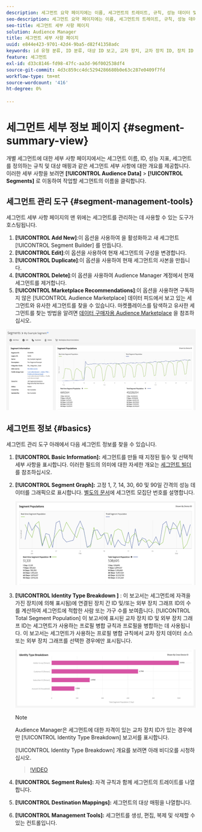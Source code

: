 ```yaml
---
description: 세그먼트 요약 페이지에는 이름, 세그먼트의 트레이트, 규칙, 성능 데이터 및 대상 매핑 정보와 같은 세부 사항이 표시됩니다.
seo-description: 세그먼트 요약 페이지에는 이름, 세그먼트의 트레이트, 규칙, 성능 데이터 및 대상 매핑 정보와 같은 세부 사항이 표시됩니다.
seo-title: 세그먼트 세부 사항 페이지
solution: Audience Manager
title: 세그먼트 세부 사항 페이지
uuid: e844e423-9701-42d4-9ba5-d82f41358adc
keywords: id 유형 분류, ID 분류, 대상 ID 보고, 교차 장치, 교차 장치 ID, 장치 ID
feature: 세그먼트
exl-id: d33c8146-fd98-47fc-aa3d-96f002538df4
source-git-commit: 4d3c859cc4dc5294286680b0e63c287e0409f7fd
workflow-type: tm+mt
source-wordcount: '416'
ht-degree: 0%

---
```


# 세그먼트 세부 정보 페이지 {#segment-summary-view}

개별 세그먼트에 대한 세부 사항 페이지에서는 세그먼트 이름, ID, 성능 지표, 세그먼트를 정의하는 규칙 및 대상 매핑과 같은 세그먼트 세부 사항에 대한 개요를 제공합니다. 이러한 세부 사항을 보려면 **[!UICONTROL Audience Data]** > **[!UICONTROL Segments]** 로 이동하여 작업할 세그먼트의 이름을 클릭합니다.

## 세그먼트 관리 도구 {#segment-management-tools}

세그먼트 세부 사항 페이지의 맨 위에는 세그먼트를 관리하는 데 사용할 수 있는 도구가 호스팅됩니다.

1. **[!UICONTROL Add New]**:이 옵션을 사용하여 을 활성화하고 새 세그먼트 [!UICONTROL Segment Builder] 를 만듭니다.
2. **[!UICONTROL Edit]**:이 옵션을 사용하여 현재 세그먼트의 구성을 변경합니다.
3. **[!UICONTROL Duplicate]**:이 옵션을 사용하여 현재 세그먼트의 사본을 만듭니다.
4. **[!UICONTROL Delete]**:이 옵션을 사용하여 Audience Manager 계정에서 현재 세그먼트를 제거합니다.
5. **[!UICONTROL Marketplace Recommendations]**:이 옵션을 사용하면 구독하지 않은  [!UICONTROL Audience Marketplace] 데이터 피드에서 보고 있는 세그먼트와 유사한 세그먼트를 찾을 수 있습니다. 마켓플레이스를 탐색하고 유사한 세그먼트를 찾는 방법을 알려면 [데이터 구매자용 Audience Marketplace](../audience-marketplace/marketplace-data-buyers/marketplace-data-buyers.md) 을 참조하십시오.

![기본 세그먼트 정보](assets/basic-segment-information.png)

## 세그먼트 정보 {#basics}

세그먼트 관리 도구 아래에서 다음 세그먼트 정보를 찾을 수 있습니다.

1. **[!UICONTROL Basic Information]:** 세그먼트를 만들 때 지정된 필수 및 선택적 세부 사항을 표시합니다. 이러한 필드의 의미에 대한 자세한 개요는 [세그먼트 빌더](segment-builder.md) 를 참조하십시오.
2. **[!UICONTROL Segment Graph]:** 고정 1, 7, 14, 30, 60 및 90일 간격의 성능 데이터를 그래픽으로 표시합니다. [별도의 문서](../../features/segments/segment-builder-data.md)에 세그먼트 모집단 번호를 설명합니다.

   ![세그먼트 그래프](assets/segment-graph.png)

3. **[!UICONTROL Identity Type Breakdown ]** : 이 보고서는 세그먼트에 자격을 가진 장치(에 의해 표시됨)에 연결된 장치 간 ID 및/또는 외부 장치 그래프 ID의 수를 계산하여 세그먼트에 적합한 사람 또는 가구 수를 보여줍니다.  [!UICONTROL Total Segment Population] 이 보고서에 표시된 교차 장치 ID 및 외부 장치 그래프 ID는 세그먼트가 사용하는 프로필 병합 규칙과 프로필을 병합하는 데 사용됩니다. 이 보고서는 세그먼트가 사용하는 프로필 병합 규칙에서 교차 장치 데이터 소스 또는 외부 장치 그래프를 선택한 경우에만 표시됩니다.

   ![세그먼트 그래프](assets/segment-type.png)

   >[!NOTE]
   >
   >Audience Manager은 세그먼트에 대한 자격이 있는 교차 장치 ID가 있는 경우에만 [!UICONTROL Identity Type Breakdown] 보고서를 표시합니다.

   [!UICONTROL Identity Type Breakdown] 개요를 보려면 아래 비디오를 시청하십시오.
   >[!VIDEO](https://video.tv.adobe.com/v/27977/)

4. **[!UICONTROL Segment Rules]:** 자격 규칙과 함께 세그먼트의 트레이트를 나열합니다.
5. **[!UICONTROL Destination Mappings]:** 세그먼트의 대상 매핑을 나열합니다.
6. **[!UICONTROL Management Tools]:** 세그먼트를 생성, 편집, 복제 및 삭제할 수 있는 컨트롤입니다.
